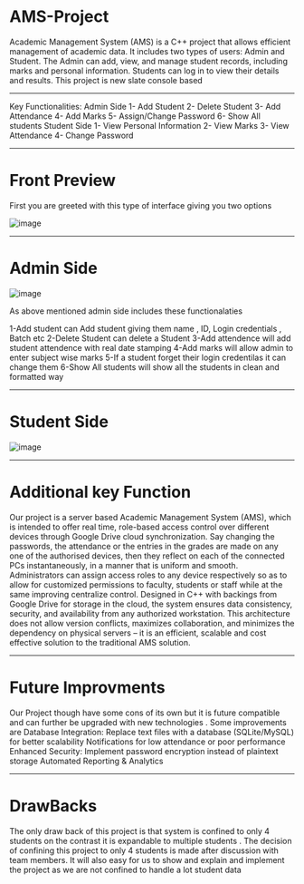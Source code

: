 
# AMS-Project
Academic Management System (AMS) is a C++ project that allows efficient management of academic data. It includes two types of users: Admin and Student. The Admin can add, view, and manage student records, including marks and personal information. Students can log in to view their details and results. 
This project is new slate console based

<hr>


 Key Functionalities:
 Admin Side
 1- Add Student
 2- Delete Student
 3- Add Attendance
 4- Add Marks
 5- Assign/Change Password
 6- Show All students
 Student Side
 1- View Personal Information
 2- View Marks
 3- View Attendance
 4- Change Password

 <hr>

 <h1>Front Preview</h1>
 First you are greeted with this type of interface giving you two options 

![image](https://github.com/user-attachments/assets/7832825e-ed73-4046-8db1-adf4a159f2ad)

 <hr>
 
 <h1>Admin Side</h1>

![image](https://github.com/user-attachments/assets/3622b86e-8284-482c-91ef-ec985dd4ad66)

As above mentioned admin side includes these functionalaties

1-Add student can Add student giving them name , ID, Login credentials , Batch etc 
2-Delete Student can delete a Student
3-Add attendence will add student attendence with real date stamping
4-Add marks will allow admin to enter subject wise marks
5-If a student forget their login credentilas it can change them
6-Show All students will show all the students in clean and formatted way

 <hr>
 
 <h1>Student Side</h1>

![image](https://github.com/user-attachments/assets/1d46e9ed-d48a-4a79-918c-8fb919a3178d)

 <hr>

  <h1>Additional key Function</h1>

  Our project is a server based Academic Management System (AMS), which is
 intended to offer real time, role-based access control over different devices
 through Google Drive cloud synchronization. Say changing the passwords, the
 attendance or the entries in the grades are made on any one of the authorised
 devices, then they reflect on each of the connected PCs instantaneously, in a
 manner that is uniform and smooth. Administrators can assign access roles to
 any device respectively so as to allow for customized permissions to faculty,
 students or staff while at the same improving centralize control. Designed in
 C++ with backings from Google Drive  for storage in the cloud, the system
 ensures data consistency, security, and availability from any authorized
 workstation. This architecture does not allow version conflicts, maximizes
 collaboration, and minimizes the dependency on physical servers – it is an
 efficient, scalable and cost effective solution to the traditional AMS solution. 

 <hr>

   <h1>Future Improvments</h1>

 Our Project though have some cons of its own but it is future compatible and
 can further be upgraded with new technologies . Some improvements are
 Database Integration: Replace text files with a database (SQLite/MySQL)
 for better scalability
 Notifications for low attendance or poor performance
 Enhanced Security: Implement password encryption instead of plaintext
 storage
 Automated Reporting & Analytics

  <hr>

  <h1>DrawBacks</h1>

   The only draw back of this project is that system is confined to only 4 students
 on the contrast it is expandable to multiple students . The decision of confining
 this project to only 4 students is made after discussion with team members. It
 will also easy for us to show and explain  and implement the project as we are
 not confined to handle a lot student data
 

